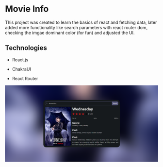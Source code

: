 # Movie Info

This project was created to learn the basics of react and fetching data, later added more functionality like search parameters with react router dom, checking the imgae dominant color (for fun) and adjusted the UI.

## Technologies

- React.js

- ChakraUI

- React Router


![alt text](https://raw.githubusercontent.com/F3azy/portfolio/main/src/assets/movieInfo.png)